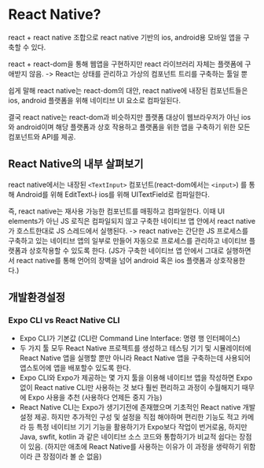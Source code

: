 # React Native?

react + react native 조합으로 react native 기반의 ios, android용 모바일 앱을 구축할 수 있다.

react + react-dom을 통해 웹앱을 구현하지만 react 라이브러리 자체는 플랫폼에 구애받지 않음. -> React는 상태를 관리하고 가상의 컴포넌트 트리를 구축하는 툴일 뿐

쉽게 말해 react native는 react-dom의 대안, react native에 내장된 컴포넌트들은 ios, android 플랫폼을 위해 네이티브 UI 요소로 컴파일된다.

결국 react native는 react-dom과 비슷하지만 플랫폼 대상이 웹브라우저가 아닌 ios와 android이며 해당 플랫폼과 상호 작용하고 플랫폼을 위한 앱을 구축하기 위한 모든 컴포넌트와 API를 제공.

## React Native의 내부 살펴보기

react native에서는 내장된 `<TextInput>` 컴포넌트(react-dom에서는 `<input>`) 를 통해 Android를 위해 EditText나 ios를 위해 UITextField로 컴파일한다.

즉, react native는 재사용 가능한 컴포넌트를 매핑하고 컴파일한다.
이때 UI elements가 아닌 JS 로직은 컴파일되지 않고 구축한 네이티브 앱 안에서 react native가 호스트한대로 JS 스레드에서 실행된다. -> react native는 간단한 JS 프로세스를 구축하고 있는 네이티브 앱의 일부로 만들어 자동으로 프로세스를 관리하고 네이티브 플랫폼과 상호작용할 수 있도록 한다. (JS가 구축한 네이티브 앱 안에서 그대로 실행하면서 react native를 통해 언어의 장벽을 넘어 android 혹은 ios 플랫폼과 상호작용한다.)

## 개발환경설정

### Expo CLI vs React Native CLI

- Expo CLI가 기본값 (CLI란 Command Line Interface: 명령 행 인터페이스)
- 두 가지 툴 모두 React Native 프로젝트를 생성하고 테스팅 기기 및 시뮬레이터에 React Native 앱을 실행할 뿐만 아니라 React Native 앱을 구축하는데 사용되어 앱스토어에 앱을 배포할수 있도록 한다.
- Expo CLI와 Expo가 제공하는 몇 가지 툴을 이용해 네이티브 앱을 작성하면 Expo없이 React native CLI만 사용하는 것 보다 훨씬 편리하고 과정이 수월해지기 때무에 Expo 사용을 추천 (사용하다 언제든 중지 가능)
- React Native CLI는 Expo가 생기기전에 존재했으며 기초적인 React native 개발 설정 제공. 하지만 추가적인 구성 및 설정을 직접 해야하며 편리한 기능도 적고 카메라 등 특정 네이티브 기기 기능을 활용하기가 Expo보다 작업이 번거로움, 하지만 Java, swfit, kotlin 과 같은 네이티브 소스 코드와 통합하기가 비교적 쉽다는 장점이 있음. (하지만 애초에 React Native를 사용하는 이유가 이 과정을 생략하기 위함이라 큰 장점이라 볼 순 없음)
